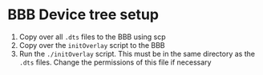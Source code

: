 # BBB Device tree setup
1. Copy over all `.dts` files to the BBB using scp
2. Copy over the `initOverlay` script to the BBB   
3. Run the `./initOverlay` script. This must be in the same directory as the `.dts` files. Change the permissions of this file if necessary

